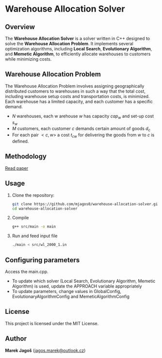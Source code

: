 # Warehouse Allocation Solver

## Overview
The **Warehouse Allocation Solver** is a solver written in C++ designed to solve the **Warehouse Allocation Problem**. It implements several optimization algorithms, including **Local Search**, **Evolutionary Algorithm**, and **Memetic Algorithm**, to efficiently allocate warehouses to customers while minimizing costs.

## Warehouse Allocation Problem
The Warehouse Allocation Problem involves assigning geographically distributed customers to warehouses in such a way that the total cost, including warehouse setup costs and transportation costs, is minimized. Each warehouse has a limited capacity, and each customer has a specific demand.
- $N$ warehouses, each w arehouse $w$ has capacity $cap_w$ and set-up cost $s_w$
- $M$ customers, each customer $c$ demands certain amount of goods $d_c$
- For each pair $<c,w>$ a cost $t_{cw}$ for delivering the goods from $w$ to $c$ is defined.

## Methodology
[Read paper](documentation/warehouse-allocation.pdf)

## Usage
1. Clone the repository:
   ```bash
   git clone https://github.com/mjagos0/warehouse-allocation-solver.git
   cd warehouse-allocation-solver
   ```
2. Compile
    ```bash
    g++ src/main -o main
    ```

3. Run and feed input file
    ```bash
    ./main < src/wl_2000_1.in
    ```

## Configuring parameters
Access the main.cpp.
- To update which solver (Local Search, Evolutionary Algorithm, Memetic Algorithm) is used, update the APPROACH variable appropriately
- To update parameters, change values in GlobalConfig, EvolutionaryAlgorithmConfig and MemeticAlgorithmConfig


## License
This project is licensed under the MIT License.

## Author
**Marek Jagoš** (jagos.marek@outlook.cz)